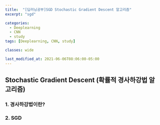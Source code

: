 ```yaml
---
title:  "[딥러닝공부]SGD Stochastic Gradient Descent 알고리즘"
excerpt: "sgd"

categories:
  - Deeplearning
  - CNN
  - study
tags: [Deeplearning, CNN, study]

classes: wide

last_modified_at: 2021-06-06T08:06:00-05:00
---
```


## Stochastic Gradient Descent (확률적 경사하강법 알고리즘)

### 1. 경사하강법이란?




### 2. SGD
